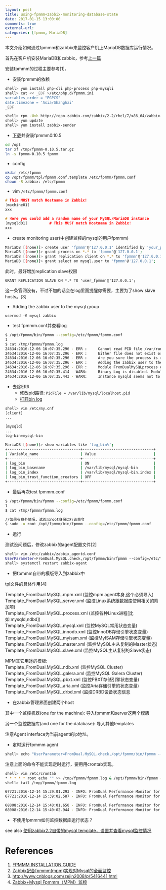 ```yaml
---
layout: post
title: using-fpmmm+zabbix-monitoring-database-state
date: 2017-01-15 13:00:00
comments: true
external-url:
categories: [fpmmm, MariaDB]
---
```


本文介绍如何通过fpmmm和zabbix来监控客户机上MariaDB数据库运行情况。

<!--more-->

首先在客户机安装MariaDB和zabbix，参考[上一篇](http://www.cnblogs.com/lawlietfans/p/6287192.html#安装zabbix)

安装fpmmm的过程主要参考[1]。

- 安装fpmmm的依赖

```sh
shell> yum install php-cli php-process php-mysqli
shell> cat << _EOF >/etc/php.d/fpmmm.ini
variables_order = "EGPCS"
date.timezone = 'Asia/Shanghai'
_EOF

shell> rpm -Uvh http://repo.zabbix.com/zabbix/2.2/rhel/7/x86_64/zabbix-release-2.2-1.el7.noarch.rpm
shell> yum update
shell> yum install zabbix-sender
```

- [下载](http://www.fromdual.com/download-performance-monitor)并安装fpmmm0.10.5

```sh
cd /opt
tar xf /tmp/fpmmm-0.10.5.tar.gz
ln -s fpmmm-0.10.5 fpmmm
```

- config

```sh
mkdir /etc/fpmmm
cp /opt/fpmmm/tpl/fpmmm.conf.template /etc/fpmmm/fpmmm.conf
chown -R zabbix: /etc/fpmmm
```

- vim `/etc/fpmmm/fpmmm.conf`

```cc
# This MUST match Hostname in Zabbix!
[machine01]
xxx

# Here you could add a random name of your MySQL/MariaDB instance
[mysqld01]          # This MUST match Hostname in Zabbix!
xxx
```

- create monitoring user(中创建监控的mysql的用户fpmmm)

```sh
MariaDB [(none)]> create user 'fpmmm'@'127.0.0.1' identified by 'your_password';
MariaDB [(none)]> grant process on *.* to 'fpmmm'@'127.0.0.1';
MariaDB [(none)]> grant replication client on *.* to 'fpmmm'@'127.0.0.1';
MariaDB [(none)]> grant select on mysql.user to 'fpmmm'@'127.0.0.1';
```


此时，最好增加replication slave权限

`GRANT REPLICATION SLAVE ON *.* TO 'user_fpmmm'@'127.0.0.1';`  

这一条官网没有，不过不加的话会在log里面提醒你需要，主要为了show slave hosts。[3]


-  Adding the zabbix user to the mysql group

`usermod -G mysql zabbix`

- test fpmmm.conf并查看log

```sh
$ /opt/fpmmm/bin/fpmmm --config=/etc/fpmmm/fpmmm.conf 
1
$ cat /tmp/fpmmm/fpmmm.log
24634:2016-12-06 16:07:35.296 - ERR :     Cannot read PID file /var/run/mysqld/mysqld.pid (rc=1476).
24634:2016-12-06 16:07:35.296 - ERR :     Either file does not exist or I have no read permissions.
24634:2016-12-06 16:07:35.296 - ERR :     Are you sure the process is running?
24634:2016-12-06 16:07:35.296 - ERR :     Adding the zabbix user to the mysql group might help...
24634:2016-12-06 16:07:35.296 - ERR :     Module FromDualMySQLprocess got an error (rc=1476).
24634:2016-12-06 16:07:35.414 - WARN:     Binary Log is disabled. Module 'master' does not make sense for host mysqld... (rc=1308).
24634:2016-12-06 16:07:35.443 - WARN:     Instance mysqld seems not to be a Slave. (rc=1577).
```

- 去除ERR
    - 修改pid路径: `PidFile = /var/lib/mysql/localhost.pid`
    - [打开bin log](http://www.cnblogs.com/xiaoheike/p/5873274.html)

```sh
shell> vim /etc/my.cnf
[client]
...

[mysqld]
...
log-bin=mysql-bin

MariaDB [(none)]> show variables like 'log_bin%';
+---------------------------------+--------------------------------+
| Variable_name                   | Value                          |
+---------------------------------+--------------------------------+
| log_bin                         | ON                             |
| log_bin_basename                | /var/lib/mysql/mysql-bin       |
| log_bin_index                   | /var/lib/mysql/mysql-bin.index |
| log_bin_trust_function_creators | OFF                            |
+---------------------------------+--------------------------------+
```

- 最后再次test fpmmm.conf

```sh
$ /opt/fpmmm/bin/fpmmm --config=/etc/fpmmm/fpmmm.conf 
1
$ cat /tmp/fpmmm/fpmmm.log

//如果有意外情况，试着以root身份运行该命令
$ sudo -u root /opt/fpmmm/bin/fpmmm --config=/etc/fpmmm/fpmmm.conf
```

- 运行

测试没问题后，修改zabbix的agent配置文件[2]

```sh
shell> vim /etc/zabbix/zabbix_agentd.conf
UserParameter=FromDual.MySQL.check,/opt/fpmmm/bin/fpmmm --config=/etc/fpmmm/fpmmm.conf
shell> systemctl restart zabbix-agent
```

- 把fpmmm自带的模版导入到zabbix中

tpl文件的具体作用[4]

Template_FromDual.MySQL.mpm.xml (监控mpm agent本身,这个必须导入)  
Template_FromDual.MySQL.server.xml (监控Linux系统跟数据库使用相关的附加项)  
Template_FromDual.MySQL.process.xml (监控各种Linux进程[比如:mysqld,ndbd])  
Template_FromDual.MySQL.mysql.xml (监控MySQL常用状态变量)  
Template_FromDual.MySQL.innodb.xml (监控InnoDB存储引擎状态变量)  
Template_FromDual.MySQL.myisam.xml (监控MyISAM存储引擎状态变量)  
Template_FromDual.MySQL.master.xml (监控MySQL主从复制的Master状态)  
Template_FromDual.MySQL.slave.xml (监控MySQL主从复制的Slave状态)  
  
MPM其它用途的模板:  
Template_FromDual.MySQL.ndb.xml (监控MySQL Cluster)  
Template_FromDual.MySQL.galera.xml (监控MySQL Galera Cluster)  
Template_FromDual.MySQL.pbxt.xml (监控PBXT存储引擎状态变量)  
Template_FromDual.MySQL.aria.xml (监控Aria存储引擎的状态变量)  
Template_FromDual.MySQL.drbd.xml (监控DRBD设备状态信息  


- 在zabbix管理界面创建两个host

其中一个监控机器(one for the machine): 导入fpmmm和server这两个模版

另一个监控数据库(and one for the database): 导入其他templates

注意Agent interface为当前agent的ip地址。

- 定时运行fpmmm agent

```sh
shell> echo "UserParameter=FromDual.MySQL.check,/opt/fpmmm/bin/fpmmm --config=/etc/fpmmm/fpmmm.conf" > /etc/zabbix/zabbix_agentd.d/fpmmm.conf
```

注意上面的命令不能实现定时运行，要用用crontab实现。
```sh
shell> vim /etc/crontab
* * * * * root echo "" >> /tmp/fpmmm/fpmmm.log & /opt/fpmmm/bin/fpmmm --config=/etc/fpmmm/fpmmm.conf >/dev/null
shell> tail /tmp/fpmmm/fpmmm.log

67721:2016-12-14 15:39:01.293 - INFO: FromDual Performance Monitor for MySQL and MariaDB (fpmmm) (0.10.5) run started.
67721:2016-12-14 15:39:02.587 - INFO: FromDual Performance Monitor for MySQL and MariaDB (fpmmm) run finished (rc=0).

68008:2016-12-14 15:40:01.650 - INFO: FromDual Performance Monitor for MySQL and MariaDB (fpmmm) (0.10.5) run started.
68008:2016-12-14 15:40:02.944 - INFO: FromDual Performance Monitor for MySQL and MariaDB (fpmmm) run finished (rc=0).
```


- 不使用fpmmm如何监控数据库运行状态？

see also [使用zabbix2.2自带的mysql template，设置并查看mysql监控情况](http://www.yuminstall.com/zabbix-monitoring-mysql.html)



# References

1. [FPMMM INSTALLATION GUIDE](http://www.fromdual.com/fpmmm-installation-guide)
2. [Zabbix配合fpmmm(mpm)实现对Mysql的全面监控](http://ixhao.blog.51cto.com/11988319/1847221)
3. http://www.cnblogs.com/zejin2008/p/5416441.html
4. [Zabbix+Mysql Fpmmm（MPM）监控](http://www.linuxea.com/1304.html)

